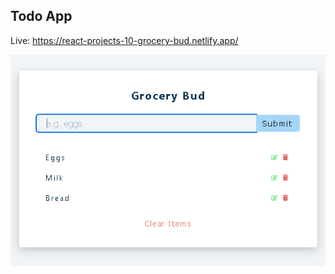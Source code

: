 ## Todo App

Live: https://react-projects-10-grocery-bud.netlify.app/

![grocery.png](https://raw.githubusercontent.com/kawgh1/react-projects-with-smilga/main/10-grocery-bud/grocery.png)
